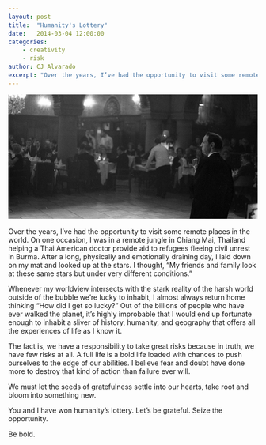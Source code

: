 ```yaml
---
layout: post
title:  "Humanity's Lottery"
date:   2014-03-04 12:00:00
categories:
    - creativity
    - risk
author: CJ Alvarado
excerpt: "Over the years, I’ve had the opportunity to visit some remote places in the world. On one occasion, I was in a remote jungle in Chiang Mai, Thailand helping a Thai American doctor provide aid to refugees fleeing civil unrest in Burma."
---
```


![Humanity's Lottery](/images/posts/humanitys-lottery.jpg)

Over the years, I’ve had the opportunity to visit some remote places in the world. On one occasion, I was in a remote jungle in Chiang Mai, Thailand helping a Thai American doctor provide aid to refugees fleeing civil unrest in Burma. After a long, physically and emotionally draining day, I laid down on my mat and looked up at the stars. I thought, “My friends and family look at these same stars but under very different conditions.”

Whenever my worldview intersects with the stark reality of the harsh world outside of the bubble we’re lucky to inhabit, I almost always return home thinking “How did I get so lucky?” Out of the billions of people who have ever walked the planet, it’s highly improbable that I would end up fortunate enough to inhabit a sliver of history, humanity, and geography that offers all the experiences of life as I know it.

The fact is, we have a responsibility to take great risks because in truth, we have few risks at all. A full life is a bold life loaded with chances to push ourselves to the edge of our abilities. I believe fear and doubt have done more to destroy that kind of action than failure ever will.

We must let the seeds of gratefulness settle into our hearts, take root and bloom into something new.

You and I have won humanity’s lottery. Let’s be grateful. Seize the opportunity.

Be bold.
